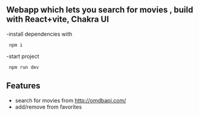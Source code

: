 ## Webapp which lets you search for movies , build with React+vite, Chakra UI

-install dependencies with

```
 npm i
```

-start project

```
 npm run dev
```

## Features

- search for movies from http://omdbapi.com/
- add/remove from favorites
